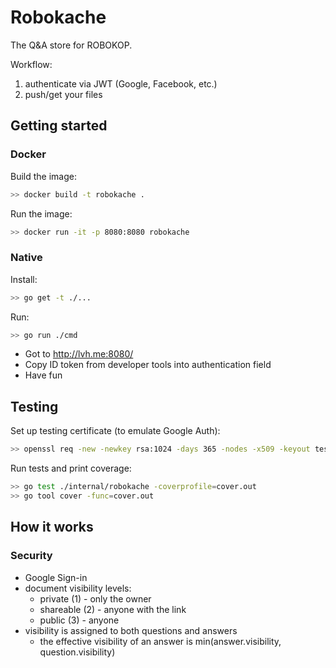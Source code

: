 # Robokache

The Q&A store for ROBOKOP.

Workflow:

1. authenticate via JWT (Google, Facebook, etc.)
2. push/get your files

## Getting started

### Docker

Build the image:

```bash
>> docker build -t robokache .
```

Run the image: 


```bash
>> docker run -it -p 8080:8080 robokache
```

### Native

Install:

```bash
>> go get -t ./...
```

Run:

```bash
>> go run ./cmd
```

* Got to <http://lvh.me:8080/>
* Copy ID token from developer tools into authentication field
* Have fun

## Testing

Set up testing certificate (to emulate Google Auth):

```bash
>> openssl req -new -newkey rsa:1024 -days 365 -nodes -x509 -keyout test/certs/test.key -out test/certs/test.cert
```

Run tests and print coverage:

```bash
>> go test ./internal/robokache -coverprofile=cover.out
>> go tool cover -func=cover.out
```

## How it works

### Security

* Google Sign-in
* document visibility levels:
  * private (1) - only the owner
  * shareable (2) - anyone with the link
  * public (3) - anyone
* visibility is assigned to both questions and answers
  * the effective visibility of an answer is min(answer.visibility, question.visibility)
